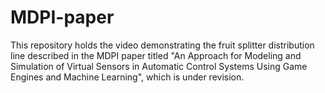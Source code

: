 # MDPI-paper
This repository holds the video demonstrating the fruit splitter distribution line described in the MDPI paper titled "An Approach for Modeling and Simulation of Virtual Sensors in Automatic Control Systems Using Game Engines and Machine Learning", which is under revision.
